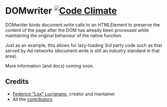 DOMwriter [![Code Climate](https://codeclimate.com/github/federico-lox/DOMwriter.png)][codeclimate]
=========

DOMwriter binds document.write calls to an HTMLElement to preserve the content
of the page after the DOM has already been processed while maintaining the
original behaviour of the native function.

Just as an example, this allows for lazy-loading 3rd party code such as that served
by Ad networks (document.write is still an industry standard in that area).

More information (and docs) coming soon.

Credits
-------

*	[Federico "Lox" Lucignano](https://plus.google.com/117046182016070432246 "Google profile"), creator and mantainer
*	All the [contributors](http://github.com/federico-lox/DOMwriter/contributors "DOMwriter contributors at GitHub")


[codeclimate]: https://codeclimate.com/github/federico-lox/DOMwriter
